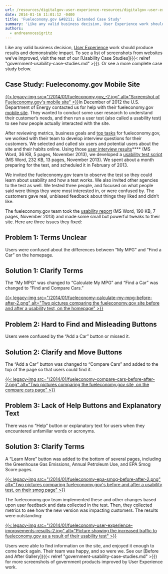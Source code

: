 ```yaml
---
url: /resources/digitalgov-user-experience-resources/digitalgov-user-experience-program-results-and-case-studies/
date: 2014-01-16 11:01:12 -0400
title: 'Fueleconomy.gov &#8211; Extended Case Study'
summary: 'Like any valid business decision, User Experience work should produce results and demonstrable impact. To see a list of screenshots from websites we&#8217;ve improved, visit the rest of our Usability Case Studies. Or see a more complete case study below. Case Study: Fueleconomy.gov Mobile Site In December of 2012'
authors:
  - andreanocesigritz
---
```


Like any valid business decision, [User Experience](http://www.usability.gov/what-and-why/benefits-of-ucd.html) work should produce results and demonstrable impact. To see a list of screenshots from websites we&#8217;ve improved, visit the rest of our [Usability Case Studies]({{< relref "government-usability-case-studies.md" >}}). Or see a more complete case study below.

## Case Study: Fueleconomy.gov Mobile Site

[{{< legacy-img src="/2014/01/fueleconomy.gov_-2.jpg" alt="Screenshot of Fueleconomy.gov's mobile site" >}}](https://s3.amazonaws.com/sitesusa/wp-content/uploads/sites/212/2014/01/fueleconomy.gov_-2.jpg)In December of 2012 the U.S. Department of Energy contacted us for help with their fueleconomy.gov [mobile site](http://fueleconomy.gov/m/). They wanted to conduct some user research to understand their customer&#8217;s needs, and then run a user test (also called a usability test) to see how people actually interacted with the site.

After reviewing metrics, business goals and [top tasks](http://www.usability.gov/how-to-and-tools/methods/task-analysis.html) for fueleconomy.gov, we worked with their team to develop interview questions for their customers. We selected and called six users and potential users about the site and their habits online. Using those [user interview results](https://s3.amazonaws.com/sitesusa/wp-content/uploads/sites/212/2014/01/summary-interviews-fueleconomy-mobile-site.doc)**** (MS Word, 36 KB, 5 pages, November 2013), we developed a [usability test script](https://s3.amazonaws.com/sitesusa/wp-content/uploads/sites/212/2014/01/usability-testing-script-fueleconomy.doc) (MS Word, 232 KB, 13 pages, November 2013). We spent about a month preparing for the test, and scheduled it in February of 2013.

We invited the fueleconomy.gov team to observe the test so they could learn about usability and how a test works. We also invited other agencies to the test as well. We tested three people, and focused on what people said were things they were most interested in, or were confused by. The customers gave real, unbiased feedback about things they liked and didn&#8217;t like.

The fueleconomy.gov team took the [usability report](https://s3.amazonaws.com/sitesusa/wp-content/uploads/sites/212/2014/01/usability-report-fueleconomygov-mobile-site.doc) (MS Word, 190 KB, 7 pages, November 2013) and made some small but powerful tweaks to their site. Here are three issues they fixed:

## Problem 1: Terms Unclear

Users were confused about the differences between &#8220;My MPG&#8221; and &#8220;Find a Car&#8221; on the homepage.

## Solution 1: Clarify Terms

The &#8220;My MPG&#8221; was changed to &#8220;Calculate My MPG&#8221; and &#8220;Find a Car&#8221; was changed to &#8220;Find and Compare Cars.&#8221;

[{{< legacy-img src="/2014/01/fueleconomy-calculate-my-mpg-before-after-2.png" alt="Two pictures comparing the fueleconomy.gov site before and after a usability test, on the homepage" >}}](https://s3.amazonaws.com/sitesusa/wp-content/uploads/sites/212/2014/01/fueleconomy-calculate-my-mpg-before-after-2.png)

## Problem 2: Hard to Find and Misleading Buttons

Users were confused by the &#8220;Add a Car&#8221; button or missed it.

## Solution 2: Clarify and Move Buttons

The &#8220;Add a Car&#8221; button was changed to &#8220;Compare Cars&#8221; and added to the top of the page so that users could find it.

[{{< legacy-img src="/2014/01/fueleconomy-compare-cars-before-after-2.png" alt="Two pictures comparing the fueleconomy.gov site, on the compare cars page" >}}](https://s3.amazonaws.com/sitesusa/wp-content/uploads/sites/212/2014/01/fueleconomy-compare-cars-before-after-2.png)

## Problem 3: Lack of Help Buttons and Explanatory Text

There was no &#8220;Help&#8221; button or explanatory text for users when they encountered unfamiliar words or acronyms.

## Solution 3: Clarify Terms

A &#8220;Learn More&#8221; button was added to the bottom of several pages, including the Greenhouse Gas Emissions, Annual Petroleum Use, and EPA Smog Score pages.

[{{< legacy-img src="/2014/01/fueleconomy-epa-smog-before-after-2.png" alt="Two pictures comparing fueleconomy.gov's before and after a usability test, on their smog page" >}}](https://s3.amazonaws.com/sitesusa/wp-content/uploads/sites/212/2014/01/fueleconomy-epa-smog-before-after-2.png)

The fueleconomy.gov team implemented these and other changes based upon user feedback and data collected in the test. Then, they collected metrics to see how the new version was impacting customers. The results were outstanding:

[{{< legacy-img src="/2014/01/fueleconomy-user-experience-improvements-results-2.jpg" alt="Picture showing the increased traffic to fueleconomy.gov as a result of their usability test" >}}](https://s3.amazonaws.com/sitesusa/wp-content/uploads/sites/212/2014/01/fueleconomy-user-experience-improvements-results-2.jpg)

Users were able to find information on the site, and enjoyed it enough to come back again. Their team was happy, and so were we. See our [Before and After Gallery]({{< relref "government-usability-case-studies.md" >}}) for more screenshots of government products improved by User Experience work.